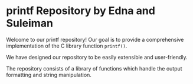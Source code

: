 # printf Repository by Edna and Suleiman

Welcome to our printf repository! Our goal is to provide a comprehensive implementation of the C library function `printf()`.

We have designed our repository to be easily extensible and user-friendly.

The repository consists of a library of functions which handle the output formatting and string manipulation.
